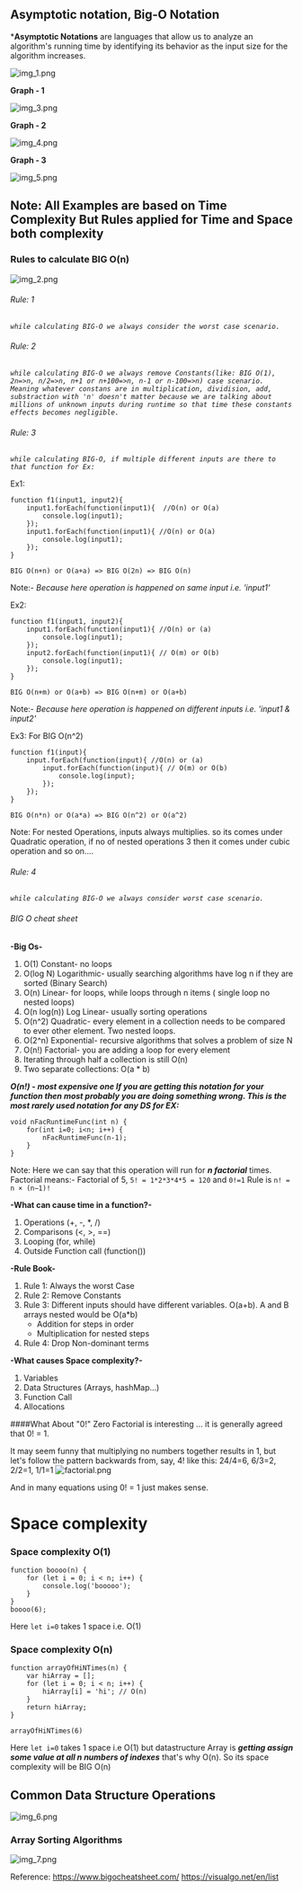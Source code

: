 ## Asymptotic notation, Big-O Notation
***Asymptotic Notations** are languages that allow us to analyze an algorithm's running time by identifying its behavior as the input size for the algorithm increases.

![img_1.png](images/img_1.png)

**Graph - 1**

![img_3.png](images/img_3.png)

**Graph - 2**

![img_4.png](images/img_4.png)

**Graph - 3**

![img_5.png](images/img_5.png)

## Note: All Examples are based on Time Complexity But Rules applied for Time and Space both complexity
### Rules to calculate BIG O(n)
![img_2.png](images/img_2.png)

###### *Rule: 1*
_`while calculating BIG-O we always consider the worst case scenario.`_
###### *Rule: 2*
_`while calculating BIG-O we always remove Constants(like: BIG O(1), 2n=>n, n/2=>n, n+1 or n+100=>n, n-1 or n-100=>n) case scenario. Meaning whatever constans are in multiplication, dividision, add, substraction with 'n' doesn't matter because we are talking about millions of unknown inputs during runtime so that time these constants effects becomes negligible.`_
###### *Rule: 3*
_`while calculating BIG-O, if multiple different inputs are there to that function for Ex:`_

Ex1:

    function f1(input1, input2){
        input1.forEach(function(input1){  //O(n) or O(a)
            console.log(input1);
        });
        input1.forEach(function(input1){ //O(n) or O(a)
            console.log(input1);
        });
    }


`BIG O(n+n) or O(a+a) => BIG O(2n) => BIG O(n)`

Note:- *Because here operation is happened on same input i.e. 'input1'*

Ex2:

    function f1(input1, input2){
        input1.forEach(function(input1){ //O(n) or (a)
            console.log(input1);
        });
        input2.forEach(function(input1){ // O(m) or O(b)
            console.log(input1);
        });
    }

`BIG O(n+m) or O(a+b) => BIG O(n+m) or O(a+b)`

Note:- *Because here operation is happened on different inputs i.e. 'input1 & input2'*

Ex3: For BIG O(n^2)

    function f1(input){
        input.forEach(function(input){ //O(n) or (a)
            input.forEach(function(input){ // O(m) or O(b)
                console.log(input);
            });
        });
    }

`BIG O(n*n) or O(a*a) => BIG O(n^2) or O(a^2)`

Note: For nested Operations, inputs always multiplies. so its comes under Quadratic operation, if no of nested operations 3 then it comes under cubic operation and so on.... 
###### *Rule: 4*
_`while calculating BIG-O we always consider worst case scenario.`_

###### *BIG O cheat sheet*
**-Big Os-**

1. O(1) Constant- no loops
2. O(log N) Logarithmic- usually searching algorithms have log n if they are sorted (Binary Search)
3. O(n) Linear- for loops, while loops through n items ( single loop no nested loops)
4. O(n log(n)) Log Linear- usually sorting operations
5. O(n^2) Quadratic- every element in a collection needs to be compared to ever other element. Two nested loops.
6. O(2^n) Exponential- recursive algorithms that solves a problem of size N
7. O(n!) Factorial- you are adding a loop for every element
8. Iterating through half a collection is still O(n)
9. Two separate collections: O(a * b)


***O(n!) - most expensive one If you are getting this notation for your function then most probably you are doing something wrong. This is the most rarely used notation for any DS for EX:*** 

    void nFacRuntimeFunc(int n) {
        for(int i=0; i<n; i++) {
            nFacRuntimeFunc(n-1);
        }
    }
Note: Here we can say that this operation will run for ***n factorial*** times. 
Factorial means:- Factorial of 5, `5! = 1*2*3*4*5 = 120` and `0!=1` Rule is `n! = n × (n−1)!`

**-What can cause time in a function?-**

1. Operations (+, -, *, /)
2. Comparisons (<, >, ==)
3. Looping (for, while)
4. Outside Function call (function())

**-Rule Book-**

1. Rule 1: Always the worst Case
2. Rule 2: Remove Constants
3. Rule 3: Different inputs should have different variables. O(a+b). A and B arrays nested would be
O(a*b)
    + Addition for steps in order
    + Multiplication for nested steps 
4. Rule 4: Drop Non-dominant terms

**-What causes Space complexity?-**

1. Variables
2. Data Structures (Arrays, hashMap...)
3. Function Call
4. Allocations

####What About "0!"
Zero Factorial is interesting ... it is generally agreed that 0! = 1.

It may seem funny that multiplying no numbers together results in 1, but let's follow the pattern backwards from, say, 4! like this:
24/4=6, 6/3=2, 2/2=1, 1/1=1
![factorial.png](images/factorial.png)

And in many equations using 0! = 1 just makes sense.

# Space complexity
### Space complexity O(1)
    function boooo(n) {
        for (let i = 0; i < n; i++) {
            console.log('booooo');
        }
    }
    boooo(6);
Here `let i=0` takes 1 space i.e. O(1)
### Space complexity O(n)
    function arrayOfHiNTimes(n) {
        var hiArray = [];
        for (let i = 0; i < n; i++) {
            hiArray[i] = 'hi'; // O(n)
        }
        return hiArray;
    }

    arrayOfHiNTimes(6)
Here `let i=0` takes 1 space i.e O(1) but datastructure Array is **_getting assign some value at all n numbers of indexes_** that's why O(n). So its space complexity will be BIG O(n)

## Common Data Structure Operations
![img_6.png](images/img_6.png)

### Array Sorting Algorithms
![img_7.png](images/img_7.png)

Reference: https://www.bigocheatsheet.com/
https://visualgo.net/en/list
